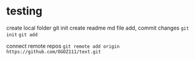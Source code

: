 # testing

create local folder
git init
create readme md file
add, commit changes `git init` `git add`

connect remote repos
`git remote add origin https://github.com/OGOZ111/text.git`
